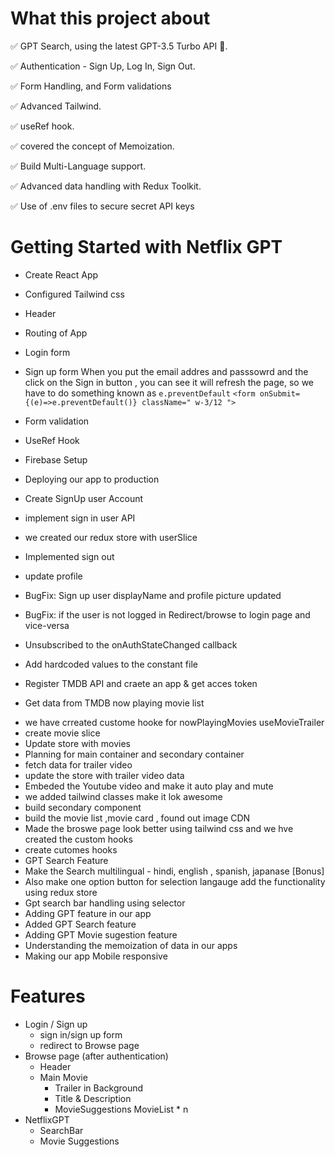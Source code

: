 # What this project about

✅ GPT Search, using the latest GPT-3.5 Turbo API 🚀.

✅ Authentication - Sign Up, Log In, Sign Out.

✅ Form Handling, and Form validations

✅ Advanced Tailwind.

✅ useRef hook.

✅ covered the concept of Memoization.

✅ Build Multi-Language support.

✅ Advanced data handling with Redux Toolkit.

✅ Use of .env files to secure secret API keys


# Getting Started with Netflix GPT 

- Create React App
- Configured Tailwind css
- Header 
- Routing of App
- Login form 
- Sign up form
 When you put the email addres and passsowrd and the click on the Sign in button , you can see it will refresh the page,
 so we have to do something known as `e.preventDefault`
```<form onSubmit={(e)=>e.preventDefault()} className=" w-3/12 ">```

- Form validation
- UseRef Hook 
- Firebase Setup 
- Deploying our app to production 
- Create SignUp user Account 
- implement sign in user API 
- we created our redux store with userSlice
- Implemented sign out
- update profile
- BugFix: Sign up user displayName and profile picture updated 
- BugFix: if the user is not logged in Redirect/browse to login page and vice-versa 
- Unsubscribed to the onAuthStateChanged callback
- Add hardcoded values to the constant file 
- Register TMDB API and craete an app & get acces token 
- Get data from TMDB now playing movie list
<!-- ```
        - Main container
         -video background 
         - video title

        - Second container
         - movielist * n
         - cards * n
 ``` -->

- we have crreated custome hooke for nowPlayingMovies useMovieTrailer
- create movie slice
- Update store with movies 
- Planning for main container and secondary container 
- fetch data for trailer video 
- update the store with trailer video data 
- Embeded the Youtube video and make it auto play and mute 
- we added tailwind classes make it lok awesome
- build secondary component
- build the movie list ,movie card , found out image CDN
- Made the broswe page look better using tailwind css and we hve created the custom hooks
- create cutomes hooks 
- GPT Search Feature
- Make the Search multilingual - hindi, english , spanish, japanase [Bonus]
- Also make one option button for selection langauge add the functionality using redux store
- Gpt search bar handling using selector 
- Adding GPT feature in our app 
- Added GPT Search feature
- Adding GPT Movie sugestion feature 
- Understanding the memoization of data in our apps
- Making our app Mobile responsive 

# Features

- Login / Sign up 
    - sign in/sign up form
    - redirect to Browse page 
- Browse page (after authentication)
    - Header 
    - Main Movie 
        - Trailer in Background
        - Title & Description 
        - MovieSuggestions
            MovieList * n
- NetflixGPT
    - SearchBar
    - Movie Suggestions

